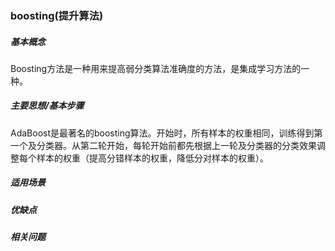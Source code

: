 ### boosting(提升算法)
##### 基本概念
Boosting方法是一种用来提高弱分类算法准确度的方法，是集成学习方法的一种。

##### 主要思想/基本步骤
AdaBoost是最著名的boosting算法。开始时，所有样本的权重相同，训练得到第一个及分类器。从第二轮开始，每轮开始前都先根据上一轮及分类器的分类效果调整每个样本的权重（提高分错样本的权重，降低分对样本的权重）。

##### 适用场景

##### 优缺点


##### 相关问题
